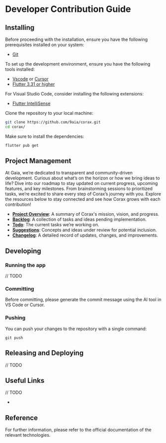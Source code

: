 # Developer Contribution Guide

## Installing

Before proceeding with the installation, ensure you have the following prerequisites installed on your system:

- [Git](https://git-scm.com/downloads)

To set up the development environment, ensure you have the following tools installed:

- [Vscode](https://code.visualstudio.com/download) or [Cursor](https://www.cursor.com)
- [Flutter 3.31 or higher](https://docs.flutter.dev/get-started/install)

For Visual Studio Code, consider installing the following extensions:

- [Flutter IntelliSense](https://marketplace.visualstudio.com/items?itemName=Dart-Code.flutter)

Clone the repository to your local machine:

```sh
git clone https://github.com/9aia/corax.git
cd corax/
```

Make sure to install the dependencies:

```bash
flutter pub get
```

## Project Management

At Gaia, we’re dedicated to transparent and community-driven development. Curious about what’s on the horizon or how we bring ideas to life? Dive into our roadmap to stay updated on current progress, upcoming features, and key milestones. From brainstorming sessions to prioritized tasks, we’re excited to share every step of Corax’s journey with you. Explore the resources below to stay connected and see how Corax grows with each contribution!

- **[Project Overview](/pm/OVERVIEW.md)**: A summary of Corax's mission, vision, and progress.
- **[Backlog](/pm/BACKLOG.md)**: A collection of tasks and ideas pending implementation.
- **[Todo](/pm/TODO.md)**: The current tasks we’re working on.
- **[Suggestions](/pm/SUGGESTIONS.md)**: Concepts and ideas under review for potential inclusion.
- **[Changelog](/pm/CHANGELOG.md)**: A detailed record of updates, changes, and improvements.

## Developing

### Running the app

// TODO

### Committing

Before committing, please generate the commit message using the AI tool in VS Code or Cursor.

### Pushing

You can push your changes to the repository with a single command:

```
git push
```

## Releasing and Deploying

// TODO

## Useful Links

// TODO

-

## Reference

For further information, please refer to the official documentation of the relevant technologies.
